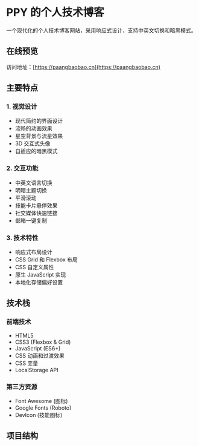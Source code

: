 # PPY 的个人技术博客

一个现代化的个人技术博客网站，采用响应式设计，支持中英文切换和暗黑模式。

## 在线预览

访问地址：[https://paangbaobao.cn](https://paangbaobao.cn)

## 主要特点

### 1. 视觉设计
- 现代简约的界面设计
- 流畅的动画效果
- 星空背景与流星效果
- 3D 交互式头像
- 自适应的暗黑模式

### 2. 交互功能
- 中英文语言切换
- 明暗主题切换
- 平滑滚动
- 技能卡片悬停效果
- 社交媒体快速链接
- 邮箱一键复制

### 3. 技术特性
- 响应式布局设计
- CSS Grid 和 Flexbox 布局
- CSS 自定义属性
- 原生 JavaScript 实现
- 本地化存储偏好设置

## 技术栈

### 前端技术
- HTML5
- CSS3 (Flexbox & Grid)
- JavaScript (ES6+)
- CSS 动画和过渡效果
- CSS 变量
- LocalStorage API

### 第三方资源
- Font Awesome (图标)
- Google Fonts (Roboto)
- DevIcon (技能图标)

## 项目结构
